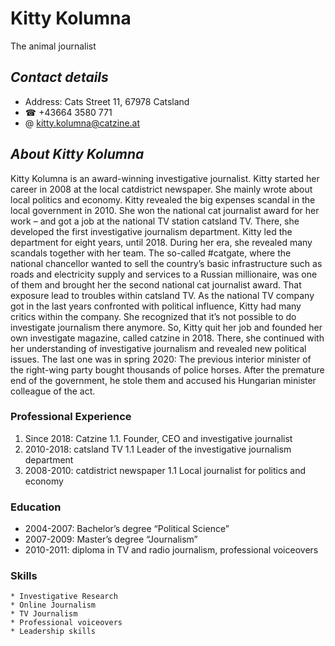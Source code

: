 
# Kitty Kolumna
The animal journalist

## *Contact details*
  * Address: Cats Street 11, 67978 Catsland
  * ☎ +43664 3580 771 
  * @ kitty.kolumna@catzine.at

## *About Kitty Kolumna*
Kitty Kolumna is an award-winning investigative journalist. Kitty started her career in 2008 at the local catdistrict newspaper. She mainly wrote about local politics and economy. Kitty revealed the big expenses scandal in the local government in 2010. She won the national cat journalist award for her work – and got a job at the national TV station catsland TV. There, she developed the first investigative journalism department. Kitty led the department for eight years, until 2018. During her era, she revealed many scandals together with her team. The so-called #catgate, where the national chancellor wanted to sell the country’s basic infrastructure such as roads and electricity supply and services to a Russian millionaire, was one of them and brought her the second national cat journalist award. That exposure lead to troubles within catsland TV. As the national TV company got in the last years confronted with political influence, Kitty had many critics within the company. She recognized that it’s not possible to do investigate journalism there anymore. So, Kitty quit her job and founded her own investigate magazine, called catzine in 2018. There, she continued with her understanding of investigative journalism and revealed new political issues. The last one was in spring 2020: The previous interior minister of the right-wing party bought thousands of police horses. After the premature end of the government, he stole them and accused his Hungarian minister colleague of the act.

### Professional Experience
  1. Since 2018: Catzine
   	 1.1. Founder, CEO and investigative journalist
   1. 2010-2018:  catsland TV
 	   1.1 Leader of the investigative journalism department
  1. 2008-2010:  catdistrict newspaper
    	1.1 Local journalist for politics and economy

### Education
* 2004-2007: Bachelor’s degree “Political Science”
* 2007-2009: Master’s degree “Journalism”
* 2010-2011: diploma in TV and radio journalism, professional voiceovers

### Skills
    * Investigative Research
    * Online Journalism
    * TV Journalism
    * Professional voiceovers
    * Leadership skills
